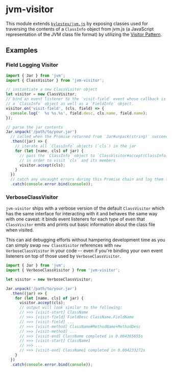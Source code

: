 # jvm-visitor

This module extends [`kylestev/jvm.js`](https://github.com/kylestev/jvm.js) by
exposing classes used for traversing the contents of a `ClassInfo` object from
jvm.js (a JavaScript representation of the JVM class file format) by utilizing
the [Visitor Pattern](https://en.wikipedia.org/wiki/Visitor_pattern).

## Examples

### Field Logging Visitor

```js
import { Jar } from 'jvm';
import { ClassVisitor } from 'jvm-visitor';

// instantiate a new ClassVisitor object
let visitor = new ClassVisitor;
// bind an event listener to the `visit-field` event whose callback is passed
// a `ClassInfo` object as well as a `FieldInfo` object.
visitor.on('visit-field', (cls, field) => {
  console.log('  %s %s.%s', field.desc, cls.name, field.name);
});

// parse the jar contents
Jar.unpack('/path/to/your.jar')
  // called when the Promise returned from `Jar#unpack(string)` succeeds
  .then((jar) => {
    // iterate all `ClassInfo` objects (`cls`) in the jar
    for (let [name, cls] of jar) {
      // pass the `ClassInfo` object to `ClassVisitor#accept(ClassInfo)`
      // in order to visit `cls` and its members
      visitor.accept(cls);
    }
  })
  // catch any uncaught errors during this Promise chain and log them to the console
  .catch(console.error.bind(console));

```

### VerboseClassVisitor

`jvm-visitor` ships with a verbose version of the default `ClassVisitor` which
has the same interface for interacting with it and behaves the same way with
one caveat: it binds event listeners for each type of even that `ClassVisitor`
emits and prints out basic information about the class file when visited.

This can aid debugging efforts without hampering development time as you can
simply swap `new ClassVisitor` references with `new VerboseClassVisitor` in
your code -- even if you're binding your own event listeners on top of those
used by `VerboseClassVisitor`.

```js
import { Jar } from 'jvm';
import { VerboseClassVisitor } from 'jvm-visitor';

let visitor = new VerboseClassVisitor;

Jar.unpack('/path/to/your.jar')
  .then((jar) => {
    for (let [name, cls] of jar) {
      visitor.accept(cls);
      // output will look similar to the following:
      // >>> [visit-start] ClassName
      // >>> [visit-field] FieldDesc ClassName.FieldName
      // >>> [visit-field] ...
      // >>> [visit-method] ClassName#MethodName+MethodDesc
      // >>> [visit-method] ...
      // >>> [visit-end] ClassName completed in 0.004365655s
      // >>> [visit-start] ClassName1
      // >>> ...
      // >>> [visit-end] ClassName1 completed in 0.004233272s
    }
  })
  .catch(console.error.bind(console));

```
